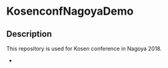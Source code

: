 # KosenconfNagoyaDemo

## Description
This repository is used for Kosen conference in Nagoya 2018.

- 
